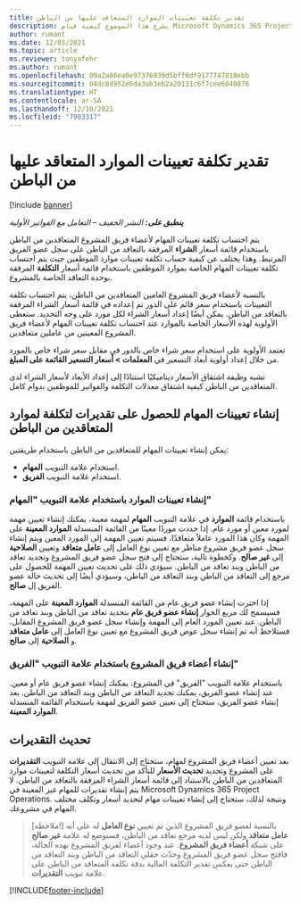 ```yaml
---
title: تقدير تكلفة تعيينات الموارد المتعاقد عليها من الباطن
description: يشرح هذا الموضوع كيفية قيام Microsoft Dynamics 365 Project Operations باحتساب تقدير تكلفة تعيينات الموارد المتعاقد عليها من الباطن‬.
author: rumant
ms.date: 12/03/2021
ms.topic: article
ms.reviewer: tonyafehr
ms.author: rumant
ms.openlocfilehash: 09a2a86ea0e97376939d5bff6df9177747818ebb
ms.sourcegitcommit: 04dc8d952e6da3ab3eb2a20131c6f7cee6040876
ms.translationtype: HT
ms.contentlocale: ar-SA
ms.lasthandoff: 12/10/2021
ms.locfileid: "7903317"
---
```

# <a name="cost-estimation-of-subcontracted-resource-assignments"></a>تقدير تكلفة تعيينات الموارد المتعاقد عليها من الباطن

[!include [banner](../../includes/dataverse-preview.md)]

_**ينطبق على:** النشر الخفيف – التعامل مع الفواتير الأولية_

يتم احتساب تكلفة تعيينات المهام لأعضاء فريق المشروع المتعاقدين من الباطن باستخدام قائمة أسعار **الشراء** المرفقة بالتعاقد من الباطن على سجل عضو الفريق المرتبط. وهذا يختلف عن كيفية حساب تكلفة تعيينات موارد الموظفين حيث يتم احتساب تكلفة تعيينات المهام الخاصة بموارد الموظفين باستخدام قائمة أسعار **التكلفة** المرفقة بوحدة التعاقد الخاصة بالمشروع. 

بالنسبة لأعضاء فريق المشروع العامين المتعاقدين من الباطن، يتم احتساب تكلفة التعيينات باستخدام سعر قائم على الدور تم إعداده في قائمة أسعار الشراء المرفقة بالتعاقد من الباطن. يمكن أيضًا إعداد أسعار الشراء لكل مورد على وجه التحديد. ستعطى الأولوية لهذه الأسعار الخاصة بالموارد عند احتساب تكلفة تعيينات المهام لأعضاء فريق المشروع المعينين من عاملين متعاقدين. 

تعتمد الأولوية على استخدام سعر شراء خاص بالدور في مقابل سعر شراء خاص بالمورد من خلال إعداد أولوية أبعاد التسعير في **المعلمات > أسعار التسعير القائمة على المبلغ**.

تشبه وظيفة اشتقاق الأسعار ديناميكيًا استنادًا إلى إعداد الأبعاد لأسعار الشراء لدى المتعاقدين من الباطن كيفية اشتقاق معدلات التكلفة والفواتير للموظفين بدوام كامل. 

## <a name="creating-task-assignments-for-getting-cost-estimates-of-subcontractor-resources"></a>إنشاء تعيينات المهام للحصول على تقديرات لتكلفة لموارد المتعاقدين من الباطن

يمكن إنشاء تعيينات المهام للمتعاقدين من الباطن باستخدام طريقتين: 
- استخدام علامة التبويب **المهام**.
- استخدام علامة التبويب **الفريق**.

### <a name="creating-resources-assignments-using-the-tasks-tab"></a>إنشاء تعيينات الموارد باستخدام علامة التبويب "المهام"
باستخدام قائمة **الموارد** في علامة التبويب **المهام** لمهمة معينة، يمكنك إنشاء تعيين مهمة لمورد معين أو مورد عام. إذا حددت موردًا معينًا من القائمة المنسدلة **الموارد المعينة** على المهمة وكان هذا المورد عاملاً متعاقدًا، فسيتم تعيين المهمة إلى المورد المعين ويتم إنشاء سجل عضو فريق مشروع مناظر مع تعيين نوع العامل إلى **عامل متعاقد** وتعيين **الصلاحية** إلى **غير صالح**. وكخطوة تالية، ستحتاج إلى فتح سجل عضو فريق المشروع وتحديد تعاقد من الباطن وبند تعاقد من الباطن. سيؤدي ذلك غلى تحديث تعيين المهمة للحصول على مرجع إلى التعاقد من الباطن وبند التعاقد من الباطن، وسيؤدي أيضًا إلى تحديث حالة عضو الفريق إل **صالح**.

إذا اخترت إنشاء عضو فريق عام من القائمة المنسدلة **الموارد المعينة** على المهمة، فسيسمح لك مربع الحوار **إنشاء عضو فريق عام** بتحديد تعاقد من الباطن وبند تعاقد من الباطن. عند تعيين المورد العام إلى المهمة وإنشاء سجل عضو فريق المشروع المقابل، فستلاحظ أنه تم إنشاء سجل عوض فريق المشروع مع تعيين نوع العامل إلى **عامل متعاقد** و **الصلاحية** إلى **صالح**.

### <a name="creating-project-team-members-using-the-team-tab"></a>إنشاء أعضاء فريق المشروع باستخدام علامة التبويب "الفريق"
باستخدام علامة التبويب "الفريق" في المشروع، يمكنك إنشاء عضو فريق عام أو معين. عند إنشاء عضو الفريق، يمكنك تحديد التعاقد من الباطن وبند التعاقد من الباطن. بعد إنشاء عضو الفريق، ستحتاج إلى تعيين عضو الفريق لمهمة باستخدام القائمة المنسدلة **الموارد المعينة**. 

## <a name="updating-estimates"></a>تحديث التقديرات
بعد تعيين أعضاء فريق المشروع لمهام، ستحتاج إلى الانتقال إلى علامة التبويب **التقديرات** على المشروع وتحديد **تحديث الأسعار** للتأكد من تحديث أسعار التكلفة لتعيينات موارد المتعاقدين من الباطن بالاستناد إلى قائمة أسعار الشراء المرفقة بالتعاقد من الباطن. لا يتم إنشاء تقديرات للمهام غير المعينة في Microsoft Dynamics 365 Project Operations. ونتيجة لذلك، ستحتاج إلى إنشاء تعيينات مهام لتحديد أسعار وتكلف مختلف المهام في مشروعك. 

> [ملاحظة!] بالنسبة لعضو فريق المشروع الذين تم تعيين **نوع العامل** له على أنه **عامل متعاقد** ولكن ليس لديه مرجع تعاقد من الباطن، فستوضع له علامة **غير صالح** على شبكة **أعضاء فريق المشروع**. عند وجود أعضاء لفريق المشروع بهده الحالة، فافتح سجل عضو فريق المشروع وحدّث حقلي التعاقد من الباطن وبند التعاقد من الباطن حتى يعكس تقدير التكلفة المالية بدقة تكلفة المتعاقد من الباطن على علامة تبويب **التقديرات**. 


[!INCLUDE[footer-include](../../includes/footer-banner.md)]
